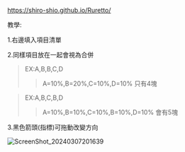 https://shiro-shio.github.io/Ruretto/

教學:

1.右邊填入項目清單

2.同樣項目放在一起會視為合併 

>EX:A,B,B,C,D
>>A=10%,B=20%,C=10%,D=10% 只有4塊

>EX:A,B,C,B,D
>>A=10%,B=10%,C=10%,B=10%,D=10% 會有5塊

3.黑色箭頭(指標)可拖動改變方向


![ScreenShot_20240307201639](https://github.com/shiro-shio/Ruretto/assets/67617035/1bd713c0-7656-4f16-bda3-2c57e7a3347e)
